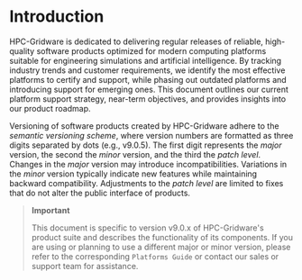 # Introduction

HPC-Gridware is dedicated to delivering regular releases of reliable, high-quality software products optimized for modern computing platforms suitable for engineering simulations and artificial intelligence. By tracking industry trends and customer requirements, we identify the most effective platforms to certify and support, while phasing out outdated platforms and introducing support for emerging ones. This document outlines our current platform support strategy, near-term objectives, and provides insights into our product roadmap.

Versioning of software products created by HPC-Gridware adhere to the *semantic versioning scheme*, where version numbers are formatted as three digits separated by dots (e.g., v9.0.5). The first digit represents the *major* version, the second the *minor* version, and the third the *patch level*.
Changes in the *major* version may introduce incompatibilities. Variations in the *minor* version typically indicate new features while maintaining backward compatibility. Adjustments to the *patch level* are limited to fixes that do not alter the public interface of products.

> **Important**
> 
> This document is specific to version v9.0.x of HPC-Gridware's product suite and describes the functionality of its components. If you are using or planning to use a different major or minor version, please refer to the corresponding `Platforms Guide` or contact our sales or support team for assistance.

[//]: # (Each file has to end with two empty lines)

